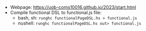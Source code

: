 - Webpage: https://uob-coms10016.github.io/2023/start.html
- Compile functional DSL to functional.js file:
  - bash, sh: `runghc functionalPageDSL.hs > functional.js`
  - nushell: `runghc functionalPageDSL.hs out> functional.js`
